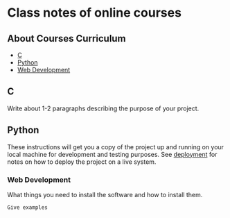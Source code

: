 # Class notes of online courses

## About Courses Curriculum

- [C](#C)
- [Python](#Python)
- [Web Development](#Web_Development)
<!-- - [Contributing](../CONTRIBUTING.md) -->

## C <a name = "C"></a>

Write about 1-2 paragraphs describing the purpose of your project.

## Python <a name = "Python"></a>

These instructions will get you a copy of the project up and running on your local machine for development and testing purposes. See [deployment](#deployment) for notes on how to deploy the project on a live system.

### Web Development

What things you need to install the software and how to install them.

```
Give examples
```

<!-- ### Installing

A step by step series of examples that tell you how to get a development env running.

Say what the step will be

```
Give the example
```

And repeat

```
until finished
```

End with an example of getting some data out of the system or using it for a little demo.

## Usage <a name = "usage"></a>

Add notes about how to use the system. -->
